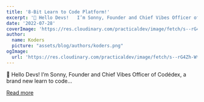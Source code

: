 ```yaml
---
title: '8-Bit Learn to Code Platform!'
excerpt: '👋 Hello Devs!   I’m Sonny, Founder and Chief Vibes Officer of Codédex, a brand new learn to code...'
date: '2022-07-28'
coverImage: 'https://res.cloudinary.com/practicaldev/image/fetch/s--rG4Zh-Wt--/c_imagga_scale,f_auto,fl_progressive,h_420,q_auto,w_1000/https://dev-to-uploads.s3.amazonaws.com/uploads/articles/hjdsgh66s6o1ry1zcci3.png'
author:
  name: Koders
  picture: "assets/blog/authors/koders.png"
ogImage:
  url: 'https://res.cloudinary.com/practicaldev/image/fetch/s--rG4Zh-Wt--/c_imagga_scale,f_auto,fl_progressive,h_420,q_auto,w_1000/https://dev-to-uploads.s3.amazonaws.com/uploads/articles/hjdsgh66s6o1ry1zcci3.png'
---
```


👋 Hello Devs!   I’m Sonny, Founder and Chief Vibes Officer of Codédex, a brand new learn to code...

[Read more](https://dev.to/codedex/8-bit-learn-to-code-platform-20cl)
